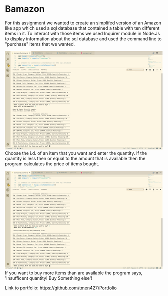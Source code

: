 # Bamazon


For this assignment we wanted to create an simplifed version of an Amazon like app which used a sql database that contained a table with ten different items in it. To interact with those items we used Inquirer module in Node.Js to display information about the sql database and used the command line to "purchase" items that we wanted.  




![alt text](/Images/Image1.png)
Choose the i.d. of an item that you want and enter the quantity. If the quantity is less then or equal to the amount that is available then the program calculates the price of items bought. 




![alt text](/Images/Image2.png)
If you want to buy more items than are available the program says, 'Insufficent quantity! Buy Something else'!




Link to portfolio: https://github.com/tmen427/Portfolio